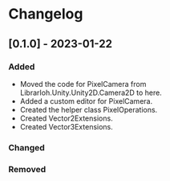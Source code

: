 # Changelog

## [0.1.0] - 2023-01-22

### Added

- Moved the code for PixelCamera from LibrarIoh.Unity.Unity2D.Camera2D to here.
- Added a custom editor for PixelCamera.
- Created the helper class PixelOperations.
- Created Vector2Extensions.
- Created Vector3Extensions.

### Changed

### Removed
